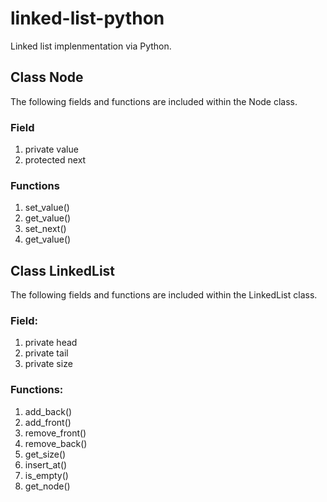 # linked-list-python
Linked list implenmentation via Python. 

## Class Node
The following fields and functions are included within the Node class.
### Field
1. private value
2. protected next
### Functions
1. set_value()
2. get_value()
3. set_next()
4. get_value()


## Class LinkedList
The following fields and functions are included within the LinkedList class.
### Field:
1. private head
2. private tail
3. private size
### Functions:
1. add_back()
2. add_front()
3. remove_front()
4. remove_back()
5. get_size()
6. insert_at()
7. is_empty()
8. get_node()

